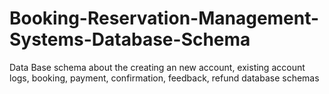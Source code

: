 # Booking-Reservation-Management-Systems-Database-Schema
Data Base schema about the creating an new account, existing account logs, booking, payment, confirmation, feedback, refund database schemas 

